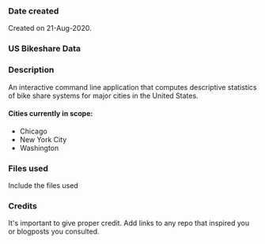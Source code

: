 ### Date created
Created on 21-Aug-2020.

### US Bikeshare Data
<!--- Replace the Project Title -->

### Description
An interactive command line application that computes descriptive statistics of bike share systems for major cities in the United States.

#### Cities currently in scope:
* Chicago
* New York City
* Washington

### Files used
Include the files used

### Credits
It's important to give proper credit. Add links to any repo that inspired you or blogposts you consulted.
